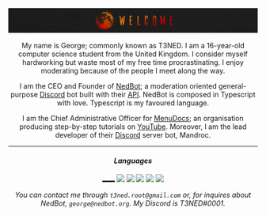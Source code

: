 <div align="center">

<img src="https://github.com/T3NED/T3NED/blob/master/assets/welcome.png">

My name is George; commonly known as T3NED. I am a 16-year-old computer science student from the United Kingdom. I consider myself hardworking but waste most of my free time procrastinating. I enjoy moderating because of the people I meet along the way.

I am the CEO and Founder of [NedBot](https://www.nedbot.org); a moderation oriented general-purpose [Discord](https://discord.com) bot built with their [API](https://discord.com/developers). NedBot is composed in Typescript with love. Typescript is my favoured language.

I am the Chief Administrative Officer for [MenuDocs](https://menudocs.org); an organisation producing step-by-step tutorials on [YouTube](https://youtube.com/menudocs). Moreover, I am the lead developer of their [Discord](https://discord.com) server bot, Mandroc.

<hr>

<h4> <i> Languages </i> </h4>

<img width="25px" src="https://github.com/T3NED/T3NED/blob/master/assets/welcome.png">
<img width="25px" src="https://github.com/T3NED/T3NED/blob/master/assets/typescript.png">
<img width="25px" src="https://github.com/T3NED/T3NED/blob/master/assets/javascript.png">
<img width="25px" src="https://github.com/T3NED/T3NED/blob/master/assets/nodejs.png">
<img width="25px" src="https://github.com/T3NED/T3NED/blob/master/assets/python.png">
<img width="25px" src="https://github.com/T3NED/T3NED/blob/master/assets/html.png">

<i>You can contact me through `t3ned.root@gmail.com` or, for inquires about NedBot, `george@nedbot.org`. My Discord is T3NED#0001.</i>

</div>
